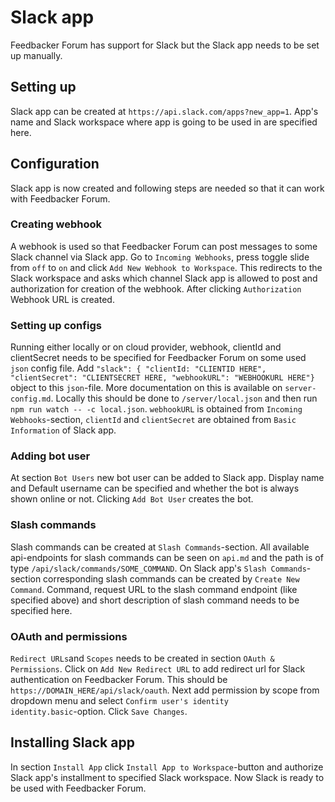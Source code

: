 # Slack app

Feedbacker Forum has support for Slack but the Slack app needs to be
set up manually.

## Setting up

Slack app can be created at `https://api.slack.com/apps?new_app=1`. App's
name and Slack workspace where app is going to be used in are specified
here.

## Configuration

Slack app is now created and following steps are needed so that it can
work with Feedbacker Forum.

### Creating webhook

A webhook is used so that Feedbacker Forum can post messages to some Slack
channel via Slack app. Go to `Incoming Webhooks`, press toggle slide from
`off` to `on` and click `Add New Webhook to Workspace`. This redirects to
the Slack workspace and asks which channel Slack app is allowed to post
and authorization for creation of the webhook. After clicking `Authorization` Webhook URL is created.

### Setting up configs

Running either locally or on cloud provider, webhook, clientId and clientSecret
needs to be specified for Feedbacker Forum on some used `json` config file.
Add `"slack": { "clientId: "CLIENTID HERE", "clientSecret": "CLIENTSECRET HERE, "webhookURL": "WEBHOOKURL HERE"}` object to this `json`-file. More documentation
on this is available on `server-config.md`. Locally this should be done to
`/server/local.json` and then run `npm run watch -- -c local.json`. `webhookURL`
is obtained from `Incoming Webhooks`-section, `clientId` and `clientSecret` are
obtained from `Basic Information` of Slack app.

### Adding bot user

At section `Bot Users` new bot user can be added to Slack app. Display name and
Default username can be specified and whether the bot is always shown online or not. Clicking `Add Bot User` creates the bot.

### Slash commands

Slash commands can be created at `Slash Commands`-section. All available api-endpoints for slash commands can be seen on `api.md` and the path is of type
`/api/slack/commands/SOME_COMMAND`. On Slack app's `Slash Commands`-section corresponding slash commands can be created by `Create New Command`. Command, request URL to the slash command endpoint (like specified above) and short description of slash command needs to be specified here.

### OAuth and permissions

`Redirect URLs`and `Scopes` needs to be created in section `OAuth & Permissions`. Click on `Add New Redirect URL` to add redirect url for Slack authentication on Feedbacker Forum. This should be `https://DOMAIN_HERE/api/slack/oauth`. Next add permission by scope from dropdown menu and select `Confirm user's identity       identity.basic`-option. Click `Save Changes`.

## Installing Slack app

In section `Install App` click `Install App to Workspace`-button and authorize Slack app's installment to specified Slack workspace. Now Slack is ready to be used with Feedbacker Forum.
